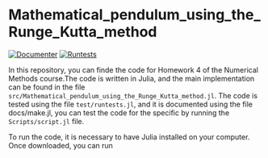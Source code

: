 # Mathematical_pendulum_using_the_Runge_Kutta_method

[![Documenter](https://github.com/lovc21/Mathematical_pendulum_using_the_Runge_Kutta_method.jl/actions/workflows/Documenter.yml/badge.svg)](https://github.com/lovc21/Mathematical_pendulum_using_the_Runge_Kutta_method.jl/actions/workflows/Documenter.yml)
[![Runtests](https://github.com/lovc21/Mathematical_pendulum_using_the_Runge_Kutta_method.jl/actions/workflows/Runtests.yml/badge.svg)](https://github.com/lovc21/Mathematical_pendulum_using_the_Runge_Kutta_method.jl/actions/workflows/Runtests.yml)

In this repository, you can finde the code for Homework 4 of the Numerical Methods course.The code is written in Julia, and the main implementation can be found in the file `src/Mathematical_pendulum_using_the_Runge_Kutta_method.jl`. The code is tested using the file `test/runtests.jl`, and it is documented using the file docs/make.jl, you can test the code for the specific by running the `Scripts/script.jl` file.

To run the code, it is necessary to have Julia installed on your computer. Once downloaded, you can run